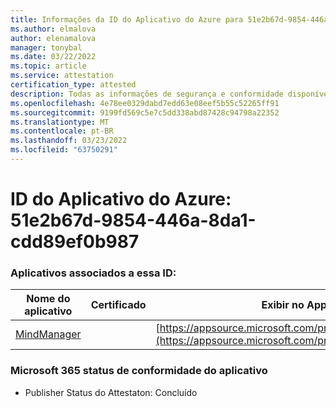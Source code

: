 ```yaml
---
title: Informações da ID do Aplicativo do Azure para 51e2b67d-9854-446a-8da1-cdd89ef0b987
ms.author: elmalova
author: elenamalova
manager: tonybal
ms.date: 03/22/2022
ms.topic: article
ms.service: attestation
certification_type: attested
description: Todas as informações de segurança e conformidade disponíveis para o 51e2b67d-9854-446a-8da1-cdd89ef0b987.
ms.openlocfilehash: 4e78ee0329dabd7edd63e08eef5b55c52265ff91
ms.sourcegitcommit: 9199fd569c5e7c5dd338abd87428c94798a22352
ms.translationtype: MT
ms.contentlocale: pt-BR
ms.lasthandoff: 03/23/2022
ms.locfileid: "63750291"
---
```

# <a name="azure-app-id-51e2b67d-9854-446a-8da1-cdd89ef0b987"></a>ID do Aplicativo do Azure: 51e2b67d-9854-446a-8da1-cdd89ef0b987


### <a name="apps-associated-with-this-id"></a>Aplicativos associados a essa ID:
| **Nome do aplicativo** | **Certificado** | **Exibir no AppSource** |
|--------------|---------------|-----------------------|
| [MindManager](../forward/WA200002261.md) |  | [https://appsource.microsoft.com/product/office/WA200002261](https://appsource.microsoft.com/product/office/WA200002261) |

### <a name="microsoft-365-app-compliance-status"></a>Microsoft 365 status de conformidade do aplicativo
- Publisher Status do Attestaton: Concluído
